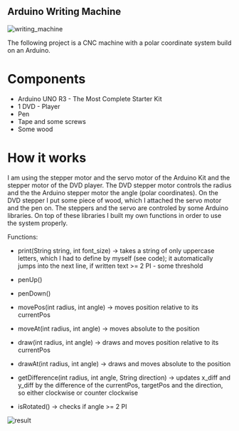 ## Arduino Writing Machine

![writing_machine](https://user-images.githubusercontent.com/35738310/53573718-5d57fe80-3b6e-11e9-8174-7d2ab71b477f.jpg)

The following project is a CNC machine with a polar coordinate system build on an Arduino.

# Components

* Arduino UNO R3 - The Most Complete Starter Kit
* 1 DVD - Player
* Pen
* Tape and some screws
* Some wood

# How it works

I am using the stepper motor and the servo motor of the Arduino Kit and the stepper motor of the DVD player.
The DVD stepper motor controls the radius and the the Arduino stepper motor the angle (polar coordinates).
On the DVD stepper I put some piece of wood, which I attached the servo motor and the pen on. The
steppers and the servo are controled by some Arduino libraries.
On top of these libraries I built my own functions in order to use the system properly.

Functions:
* print(String string, int font_size) -> takes a string of only uppercase letters, which I had to define by myself (see code); it automatically jumps into the next line, if written text >= 2 PI - some threshold

* penUp()

* penDown()

* movePos(int radius, int angle) -> moves position relative to its currentPos

* moveAt(int radius, int angle) -> moves absolute to the position

* draw(int radius, int angle) -> draws and moves position relative to its currentPos

* drawAt(int radius, int angle) -> draws and moves absolute to the position

* getDifference(int radius, int angle, String direction) -> updates x_diff and y_diff by the difference of the currentPos,                                                               targetPos and the direction, so either clockwise or counter                                                                   clockwise

* isRotated() -> checks if angle >= 2 PI


![result](https://user-images.githubusercontent.com/35738310/53573731-65b03980-3b6e-11e9-8122-18a4bcb3e57e.jpg)

